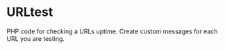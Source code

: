 # URLtest

PHP code for checking a URLs uptime. Create custom messages for each URL you are testing.
